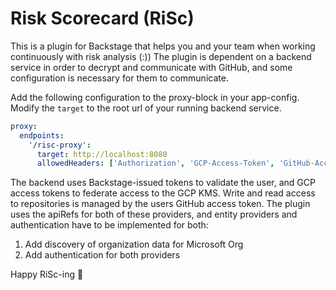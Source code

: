 # Risk Scorecard (RiSc)

This is a plugin for Backstage that helps you and your team when working continuously with risk analysis (:))
The plugin is dependent on a backend service in order to decrypt and communicate with GitHub, and some configuration is
necessary for them to communicate.

Add the following configuration to the proxy-block in your app-config. Modify the `target` to the root url of your running backend service.

```yaml
proxy:
  endpoints:
    '/risc-proxy':
      target: http://localhost:8080
      allowedHeaders: ['Authorization', 'GCP-Access-Token', 'GitHub-Access-Token']
```

The backend uses Backstage-issued tokens to validate the user, and GCP access tokens to federate access to the GCP KMS.
Write and read access to repositories is managed by the users GitHub access token.
The plugin uses the apiRefs for both of these providers, and entity providers and authentication have to be implemented
for both:

1. Add discovery of organization data for Microsoft Org
2. Add authentication for both providers

Happy RiSc-ing 🌹
